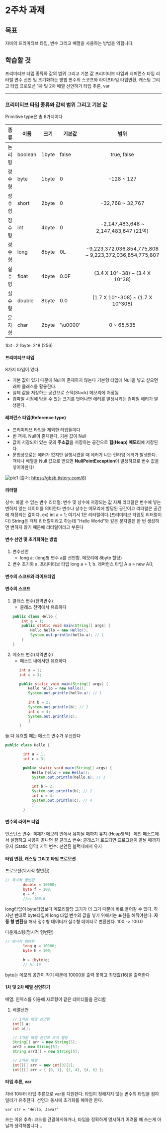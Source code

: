 
# 2주차 과제
## 목표
자바의 프리미티브 타입, 변수 그리고 배열을 사용하는 방법을 익힙니다.

## 학습할 것
프리미티브 타입 종류와 값의 범위 그리고 기본 값
프리미티브 타입과 레퍼런스 타입
리터럴
변수 선언 및 초기화하는 방법
변수의 스코프와 라이프타임
타입변환, 캐스팅 그리고 타입 프로모션
1차 및 2차 배열 선언하기
타입 추론, var

----
### 프리미티브 타입 종류와 값의 범위 그리고 기본 값
Primitive type은 총 8가지이다

| 종류 | 이름|크기| 기본값|  범위| 
|------|----|---|--| :-------:| 
|   논리형     |  boolean |  1byte   |  false  |   true, false      |     
|   정수형     |  byte   | 1byte  |   0  |   -128 ~ 127     |
|   정수형     |  short    | 2byte |  0   |    -32,768 ~ 32,767    |  
|   정수형     |  int    | 4byte |   0  |   -2,147,483,648 ~ 2,147,483,647  (21억)   |  
|   정수형     |  long| 8byte  |  0L   |     -9,223,372,036,854,775,808 ~ 9,223,372,036,854,775,807   |  
|   실수형     | float    | 4byte  |   0.0F  |     (3.4 X 10^-38) ~ (3.4 X 10^38)   |  
|   실수형     | double    | 8byte  |  0.0   |   (1.7 X 10^-308) ~ (1.7 X 10^308)     |  
|   문자형     |  char   |  2byte |  '\u0000'   |  0 ~ 65,535      |  

1bit : 2
1byte: 2^8  (256)



#### 프리미티브 타입
8가지 타입이 있다.
- 기본 값이 있기 때문에 Null이 존재하지 않는다 기본형 타입에 Null을 넣고 싶으면 래퍼 클래스를 활용한다.
- 실제 값을 저장하는 공간으로 스택(Stack) 메모리에 저장됨
- 컴파일 시점에 담을 수 있는 크기를 벗어나면 에러를 발생시키는 컴파일 에러가 발생한다. 

#### 레퍼런스 타입(Reference type)
- 프리미티브 타입을 제외한 타입들이다
- 빈 객체. Null이 존재한다, 기본 값이 Null
- 값이 저장되어 있는 곳의 <b>주소값</b>을 저장하는 공간으로 <b>힙(Heap) 메모리</b>에 저장된다.
- 문법상으로는 에러가 없지만 실행시켰을 때 에러가 나는 런타임 에러가 발생한다. 객체나 배열을 Null 값으로 받으면 <b>NullPointException</b>이 발생하므로 변수 값을 넣어야한다!

![pic1](https://user-images.githubusercontent.com/59248999/99778693-5bf71280-2b57-11eb-9675-71079bab53aa.png)
(출처: https://gbsb.tistory.com/6)

#### 리터럴
상수: 바꿀 수 없는 변수
리터럴: 변수 및 상수에 저장되는 값 자체
리터럴은 변수에 넣는 변하지 않는 데이터를 의미한다
변수나 상수는 메모리에 할당된 공간이고 리터럴은 공간에 저장되는 값이다.
ex) int a = 1;
여기서 1은 리터럴이다.(프리미티브 타입도 리터럴이다)
String은 객체 리터럴이라고 하는데  "Hello World"와 같은 문자열은 한 번 생성하면 변하지 않기 때문에 리터럴이라고 부른다


####   변수 선언 및 초기화하는 방법
1. 변수선언
	- long a; (long형 변수 a를 선언함. 메모리에 8byte 할당)
2. 변수 초기화
	a. 프리미티브 타입 long a = 1;
	b. 레퍼런스 타입 A a = new A();

####   변수의 스코프와 라이프타임

#### 변수의 스코프
1. 클래스 변수(전역변수)
	- 클래스 전역에서 유효하다
	```java 
	public class Hello {
		int a = 1;
		public static void main(String[] args) {
			Hello hello = new Hello();
			System.out.println(hello.a); // 1
		}
	}
	```
2. 메소드 변수(지역변수)
	- 메소드 내에서만 유효하다
	 ```java public class Hello {
		int a = 1;
		int c = 3;

		public static void main(String[] args) {
			Hello hello = new Hello();
			System.out.println(hello.a); // 1
			
			int b = 2;
			System.out.println(b); // 2
			int c = 4;
			System.out.println(c);
			}
		}
	```

둘 다 유효할 때는 메소드 변수가 우선한다
````java
public class Hello {

		int a = 1;
		int c = 3;

		public static void main(String[] args) {
			Hello hello = new Hello();
			System.out.println(hello.a); // 1
			
			int b = 2;
			System.out.println(b); // 2
			int c = 4;
			System.out.println(c); // 4
			}
		} 
 ````
		 
#### 변수의 라이프 타임	
인스턴스 변수:  객체가 메모리 안에서 유지될 때까지 유지 (Heap영역) -메인 메소드에서 실행하고 사용이 끝나면 끝
클래스 변수: 클래스가 로드되면 프로그램이 끝날 때까지 유지
(Static 영역)
지역 변수: 선언된 블럭내에서 유지


	
####   타입 변환, 캐스팅 그리고 타입 프로모션
프로모션(묵시적 형변환)
```java
// 묵시적 형변환
		double = 10000;
		byte f = 100;
		e = f;
		//e: 100.0
```
long타입이 byte타입보다 메모리할당 크기가 더 크기 때문에 바로 들어갈 수 있다.
하지만 반대로 byte타입에 long 타입 변수의 값을 넣기 위해서는
표현을 해줘야한다.
<b>자동 형 변환</b>을 해서 정수형 데이터가 실수형 데이터로 변환한다. 100 -> 100.0

다운캐스팅(명시적 형변환)
```java
// 명시적 형변환
		long g = 10000;
		byte h = 100;
		
		h = (byte)g;
		// h: 16
```
byte는 메모리 공간이 작기 때문에 10000을 출력 못하고
최댓값(16)을 출력한다

####   1차 및 2차 배열 선언하기
배열: 인덱스를 이용해 자료형이 같은 데이터들을 관리함
1. 배열선언
	```java 
	// 1차원 배열 선언만
	int[] a;
	int a[];
	
	// 1차원 배열 선언과 크기 할당
	String[] arr = new String[5];
	arr2 = new String[5];
	String arr3[] = new String[5];

	// 2차원 배열
	int[][] arr = new int[3][2];
	int[][] arr = { {0, 1}, {2, 4}, {4, 6} };
	```

####    타입 추론, var
자바 10부터 타입 추론으로 var을 지원한다. 
타입이 정해지지 않는 변수의 타입을 컴파일러가 유추한다.
선언과 동시에 초기화를 해야만 한다.
```
var str = "Hello, Java!"
```
쓰는 이유 추측:  코드를 간결하게하거나, 타입을 정확하게 명시하기 어려울 때 쓰는게 아닐까 생각해봅니다...


